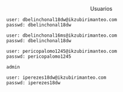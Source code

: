 <p align="center">
	Usuarios

	user: dbelinchonal18dw@ikzubirimanteo.com
	passwd: dbelinchonal18dw

	user: dbelinchonal16ms@ikzubirimanteo.com
	passwd: dbelinchonal18dw

	user: pericopalomo1245@ikzubirimanteo.com
	passwd: pericopalomo1245

	admin

	user: iperezes18dw@ikzubirimanteo.com
	passwd: iperezes18dw
</p>


